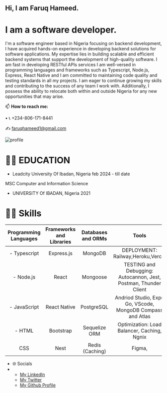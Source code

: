 ## Hi, I am Faruq Hameed.
# I am a software developer.

I'm a software engineer based in Nigeria focusing on backend development, I have acquired hands-on experience in developing backend solutions for software applications. My expertise lies in building scalable and efficient backend systems that support the development of high-quality software. I am fast in developing RESTful APIs services I am well-versed in programming languages and frameworks such as Typescript, Node.js, Express, React Native and I am committed to maintaining code quality and testing standards in all my projects. I am eager to continue growing my skills and contributing to the success of any team I work with. Additionally, I possess the ability to relocate both within and outside Nigeria for any new opportunities that may arise.

📫  **How to reach me:** 
[^1]:
  • 📞 +234-806-171-8441
[^1]:
✍ faruqhameed1@gmail.com
[^1]:
![profile](https://user-images.githubusercontent.com/108727947/236615977-82faf984-84c3-4eba-8e79-1ab9d17001c5.jpg)

# 👨‍🎓 EDUCATION

* Leadcity University Of Ibadan, Nigeria feb 2024 - till date
[^1]:
   MSC Computer and Information Science
[^1]:


* UNIVERSITY Of IBADAN, Nigeria 2021
[^1]:



# 👩‍💻 Skills

| Programming Languages |  Frameworks and Libraries | Databases and ORMs | Tools | Methodologies/ Achitectures| 
| :---:        | :---: | :---: |    :---:      | :---: |
| - Typescript  | Express.js | MongoDB |DEPLOYMENT: Railway,Heroku,Vercel    |  RESTful APIs   |
| -   Node.js  | React  | Mongoose | TESTING and Debugging:   Autocannon, Jest, Postman, Thunder Client    |   Microservices   |
| - JavaScript   |React Native  | PostgreSQL  | Andriod Studio, Expo Go, VScode, MongoDB Compass and Atlas    |   Agile software development(Jira)    |
|  - HTML |Bootstrap |Sequelize ORM  |Optimization: Load Balancer, Caching, Ngnix  |  Continuous Integration/Continuous Deployment (CI/CD)  |
|     CSS | Nest| Redis (Caching) |  Figma, |   State Management: Redux, Context API |


* 🌐 Socials
* 
  - [My LinkedIn](https://www.linkedin.com/in/faruq-hameed-2ab121129)
  - [My Twitter](https://twitter.com/King_Flourish)
  - [My Github Profile](https://github.com/Faruq-Hameed/)
